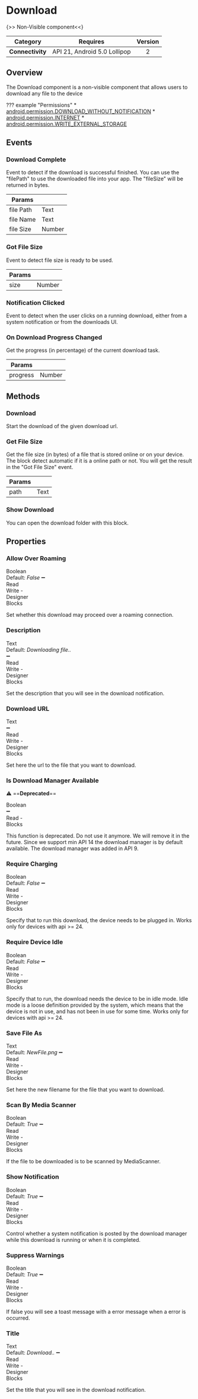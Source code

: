 # Download

{>> Non-Visible component<<}

| Category | Requires | Version |
|:--------:|:-------:|:--------:|
|**Connectivity**|<span class="chip chip-any">API 21, Android 5.0 Lollipop</span>|<span class="chip chip-number">2</span>|

## Overview

The Download component is a non-visible component that allows users to download any file to the device

??? example "Permissions"
    * [android.permission.DOWNLOAD_WITHOUT_NOTIFICATION](https://developer.android.com/reference/android/Manifest.permission.html#DOWNLOAD_WITHOUT_NOTIFICATION)
    * [android.permission.INTERNET](https://developer.android.com/reference/android/Manifest.permission.html#INTERNET)
    * [android.permission.WRITE_EXTERNAL_STORAGE](https://developer.android.com/reference/android/Manifest.permission.html#WRITE_EXTERNAL_STORAGE)

## Events

### Download Complete

Event to detect if the download is successful finished. You can use the "filePath" to use the downloaded file into your app. The "fileSize" will be returned in bytes.

<div class="block" ai2-block="event" not-rendered="true" value="%7B%22componentName%22:%20%22Download%22,%20%22name%22:%20%22Download%20Complete%22,%20%22param%22:%20%5B%22file%20Path%22,%20%22file%20Name%22,%20%22file%20Size%22%5D%7D"></div>

| Params | []() |
|--------|------|
|file Path|<span class="chip chip-text">Text</span>|
|file Name|<span class="chip chip-text">Text</span>|
|file Size|<span class="chip chip-number">Number</span>|

### Got File Size

Event to detect file size is ready to be used.

<div class="block" ai2-block="event" not-rendered="true" value="%7B%22componentName%22:%20%22Download%22,%20%22name%22:%20%22Got%20File%20Size%22,%20%22param%22:%20%5B%22size%22%5D%7D"></div>

| Params | []() |
|--------|------|
|size|<span class="chip chip-number">Number</span>|

### Notification Clicked

Event to detect when the user clicks on a running download, either from a system notification or from the downloads UI.

<div class="block" ai2-block="event" not-rendered="true" value="%7B%22componentName%22:%20%22Download%22,%20%22name%22:%20%22Notification%20Clicked%22,%20%22param%22:%20%5B%5D%7D"></div>

### On Download Progress Changed

Get the progress (in percentage) of the current download task.

<div class="block" ai2-block="event" not-rendered="true" value="%7B%22componentName%22:%20%22Download%22,%20%22name%22:%20%22On%20Download%20Progress%20Changed%22,%20%22param%22:%20%5B%22progress%22%5D%7D"></div>

| Params | []() |
|--------|------|
|progress|<span class="chip chip-number">Number</span>|

## Methods

### Download

Start the download of the given download url.

<div class="block" ai2-block="method" not-rendered="true" value="%7B%22componentName%22:%20%22Download%22,%20%22name%22:%20%22Download%22,%20%22output%22:%20false,%20%22param%22:%20%5B%5D%7D"></div>

### Get File Size

Get the file size (in bytes) of a file that is stored online or on your device. The block detect automatic if it is a online path or not. You will get the result in the "Got File Size" event.

<div class="block" ai2-block="method" not-rendered="true" value="%7B%22componentName%22:%20%22Download%22,%20%22name%22:%20%22Get%20File%20Size%22,%20%22output%22:%20false,%20%22param%22:%20%5B%22path%22%5D%7D"></div>

| Params | []() |
|--------|------|
|path|<span class="chip chip-text">Text</span>|

### Show Download

You can open the download folder with this block.

<div class="block" ai2-block="method" not-rendered="true" value="%7B%22componentName%22:%20%22Download%22,%20%22name%22:%20%22Show%20Download%22,%20%22output%22:%20false,%20%22param%22:%20%5B%5D%7D"></div>

## Properties

### Allow Over Roaming

<span style="user-select: none; white-space:pre-wrap;"><span class="chip chip-boolean">Boolean</span> <span class="chip chip-boolean">Default: <i>False</i></span> :heavy_minus_sign: <span class="chip chip-rw">Read</span> <span class="chip chip-rw">Write</span>  - <span class="chip chip-bd">Designer</span> <span class="chip chip-bd">Blocks</span></span>

Set whether this download may proceed over a roaming connection.

<div class="block" ai2-block="property" not-rendered="true" value="%7B%22componentName%22:%20%22Download%22,%20%22name%22:%20%22Allow%20Over%20Roaming%22,%20%22getter%22:%20true%7D"></div>
<div class="block" ai2-block="property" not-rendered="true" value="%7B%22componentName%22:%20%22Download%22,%20%22name%22:%20%22Allow%20Over%20Roaming%22,%20%22getter%22:%20false%7D"></div>

### Description

<span style="user-select: none; white-space:pre-wrap;"><span class="chip chip-text">Text</span> <span class="chip chip-text">Default: <i>Downloading file..</i></span> :heavy_minus_sign: <span class="chip chip-rw">Read</span> <span class="chip chip-rw">Write</span>  - <span class="chip chip-bd">Designer</span> <span class="chip chip-bd">Blocks</span></span>

Set the description that you will see in the download notification.

<div class="block" ai2-block="property" not-rendered="true" value="%7B%22componentName%22:%20%22Download%22,%20%22name%22:%20%22Description%22,%20%22getter%22:%20true%7D"></div>
<div class="block" ai2-block="property" not-rendered="true" value="%7B%22componentName%22:%20%22Download%22,%20%22name%22:%20%22Description%22,%20%22getter%22:%20false%7D"></div>

### Download URL

<span style="user-select: none; white-space:pre-wrap;"><span class="chip chip-text">Text</span> :heavy_minus_sign: <span class="chip chip-rw">Read</span> <span class="chip chip-rw">Write</span>  - <span class="chip chip-bd">Designer</span> <span class="chip chip-bd">Blocks</span></span>

Set here the url to the file that you want to download.

<div class="block" ai2-block="property" not-rendered="true" value="%7B%22componentName%22:%20%22Download%22,%20%22name%22:%20%22Download%20URL%22,%20%22getter%22:%20true%7D"></div>
<div class="block" ai2-block="property" not-rendered="true" value="%7B%22componentName%22:%20%22Download%22,%20%22name%22:%20%22Download%20URL%22,%20%22getter%22:%20false%7D"></div>

### Is Download Manager Available

:warning: ==**Deprecated**==

<span style="user-select: none; white-space:pre-wrap;"><span class="chip chip-boolean">Boolean</span> :heavy_minus_sign: <span class="chip chip-rw">Read</span>  - <span class="chip chip-bd">Blocks</span></span>

This function is deprecated. Do not use it anymore. We will remove it in the future. Since we support min API 14 the download manager is by default available. The download manager was added in API 9.

<div class="block" ai2-block="property" not-rendered="true" value="%7B%22componentName%22:%20%22Download%22,%20%22name%22:%20%22Is%20Download%20Manager%20Available%22,%20%22getter%22:%20true%7D"></div>

### Require Charging

<span style="user-select: none; white-space:pre-wrap;"><span class="chip chip-boolean">Boolean</span> <span class="chip chip-boolean">Default: <i>False</i></span> :heavy_minus_sign: <span class="chip chip-rw">Read</span> <span class="chip chip-rw">Write</span>  - <span class="chip chip-bd">Designer</span> <span class="chip chip-bd">Blocks</span></span>

Specify that to run this download, the device needs to be plugged in. Works only for devices with api &gt;= 24.

<div class="block" ai2-block="property" not-rendered="true" value="%7B%22componentName%22:%20%22Download%22,%20%22name%22:%20%22Require%20Charging%22,%20%22getter%22:%20true%7D"></div>
<div class="block" ai2-block="property" not-rendered="true" value="%7B%22componentName%22:%20%22Download%22,%20%22name%22:%20%22Require%20Charging%22,%20%22getter%22:%20false%7D"></div>

### Require Device Idle

<span style="user-select: none; white-space:pre-wrap;"><span class="chip chip-boolean">Boolean</span> <span class="chip chip-boolean">Default: <i>False</i></span> :heavy_minus_sign: <span class="chip chip-rw">Read</span> <span class="chip chip-rw">Write</span>  - <span class="chip chip-bd">Designer</span> <span class="chip chip-bd">Blocks</span></span>

Specify that to run, the download needs the device to be in idle mode. Idle mode is a loose definition provided by the system, which means that the device is not in use, and has not been in use for some time. Works only for devices with api &gt;= 24.

<div class="block" ai2-block="property" not-rendered="true" value="%7B%22componentName%22:%20%22Download%22,%20%22name%22:%20%22Require%20Device%20Idle%22,%20%22getter%22:%20true%7D"></div>
<div class="block" ai2-block="property" not-rendered="true" value="%7B%22componentName%22:%20%22Download%22,%20%22name%22:%20%22Require%20Device%20Idle%22,%20%22getter%22:%20false%7D"></div>

### Save File As

<span style="user-select: none; white-space:pre-wrap;"><span class="chip chip-text">Text</span> <span class="chip chip-text">Default: <i>NewFile.png</i></span> :heavy_minus_sign: <span class="chip chip-rw">Read</span> <span class="chip chip-rw">Write</span>  - <span class="chip chip-bd">Designer</span> <span class="chip chip-bd">Blocks</span></span>

Set here the new filename for the file that you want to download.

<div class="block" ai2-block="property" not-rendered="true" value="%7B%22componentName%22:%20%22Download%22,%20%22name%22:%20%22Save%20File%20As%22,%20%22getter%22:%20true%7D"></div>
<div class="block" ai2-block="property" not-rendered="true" value="%7B%22componentName%22:%20%22Download%22,%20%22name%22:%20%22Save%20File%20As%22,%20%22getter%22:%20false%7D"></div>

### Scan By Media Scanner

<span style="user-select: none; white-space:pre-wrap;"><span class="chip chip-boolean">Boolean</span> <span class="chip chip-boolean">Default: <i>True</i></span> :heavy_minus_sign: <span class="chip chip-rw">Read</span> <span class="chip chip-rw">Write</span>  - <span class="chip chip-bd">Designer</span> <span class="chip chip-bd">Blocks</span></span>

If the file to be downloaded is to be scanned by MediaScanner.

<div class="block" ai2-block="property" not-rendered="true" value="%7B%22componentName%22:%20%22Download%22,%20%22name%22:%20%22Scan%20By%20Media%20Scanner%22,%20%22getter%22:%20true%7D"></div>
<div class="block" ai2-block="property" not-rendered="true" value="%7B%22componentName%22:%20%22Download%22,%20%22name%22:%20%22Scan%20By%20Media%20Scanner%22,%20%22getter%22:%20false%7D"></div>

### Show Notification

<span style="user-select: none; white-space:pre-wrap;"><span class="chip chip-boolean">Boolean</span> <span class="chip chip-boolean">Default: <i>True</i></span> :heavy_minus_sign: <span class="chip chip-rw">Read</span> <span class="chip chip-rw">Write</span>  - <span class="chip chip-bd">Designer</span> <span class="chip chip-bd">Blocks</span></span>

Control whether a system notification is posted by the download manager while this download is running or when it is completed.

<div class="block" ai2-block="property" not-rendered="true" value="%7B%22componentName%22:%20%22Download%22,%20%22name%22:%20%22Show%20Notification%22,%20%22getter%22:%20true%7D"></div>
<div class="block" ai2-block="property" not-rendered="true" value="%7B%22componentName%22:%20%22Download%22,%20%22name%22:%20%22Show%20Notification%22,%20%22getter%22:%20false%7D"></div>

### Suppress Warnings

<span style="user-select: none; white-space:pre-wrap;"><span class="chip chip-boolean">Boolean</span> <span class="chip chip-boolean">Default: <i>True</i></span> :heavy_minus_sign: <span class="chip chip-rw">Read</span> <span class="chip chip-rw">Write</span>  - <span class="chip chip-bd">Designer</span> <span class="chip chip-bd">Blocks</span></span>

If false you will see a toast message with a error message when a error is occurred.

<div class="block" ai2-block="property" not-rendered="true" value="%7B%22componentName%22:%20%22Download%22,%20%22name%22:%20%22Suppress%20Warnings%22,%20%22getter%22:%20true%7D"></div>
<div class="block" ai2-block="property" not-rendered="true" value="%7B%22componentName%22:%20%22Download%22,%20%22name%22:%20%22Suppress%20Warnings%22,%20%22getter%22:%20false%7D"></div>

### Title

<span style="user-select: none; white-space:pre-wrap;"><span class="chip chip-text">Text</span> <span class="chip chip-text">Default: <i>Download..</i></span> :heavy_minus_sign: <span class="chip chip-rw">Read</span> <span class="chip chip-rw">Write</span>  - <span class="chip chip-bd">Designer</span> <span class="chip chip-bd">Blocks</span></span>

Set the title that you will see in the download notification.

<div class="block" ai2-block="property" not-rendered="true" value="%7B%22componentName%22:%20%22Download%22,%20%22name%22:%20%22Title%22,%20%22getter%22:%20true%7D"></div>
<div class="block" ai2-block="property" not-rendered="true" value="%7B%22componentName%22:%20%22Download%22,%20%22name%22:%20%22Title%22,%20%22getter%22:%20false%7D"></div>
